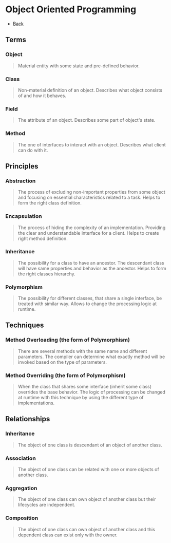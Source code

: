 # Object Oriented Programming

+ [Back](../PARADIGM.md)

## Terms

### Object

> Material entity with some state and pre-defined behavior.

### Class

> Non-material definition of an object. Describes what object consists of and how it behaves.

### Field

> The attribute of an object. Describes some part of object's state.

### Method

> The one of interfaces to interact with an object. Describes what client can do with it.

## Principles

### Abstraction 

> The process of excluding non-important properties from some object and focusing on
> essential characteristics related to a task. Helps to form the right class definition.

### Encapsulation 

> The process of hiding the complexity of an implementation. Providing the clear and
> understandable interface for a client. Helps to create right method definition.

### Inheritance 

> The possibility for a class to have an ancestor. The descendant class will have same
> properties and behavior as the ancestor. Helps to form the right classes hierarchy.

### Polymorphism 

> The possibility for different classes, that share a single interface, be treated with
> similar way. Allows to change the processing logic at runtime.

## Techniques

### Method Overloading (the form of Polymorphism) 

> There are several methods with the same name and
> different parameters. The compiler can determine what exactly method will be invoked based on the
> type of parameters.

### Method Overriding (the form of Polymorphism) 

> When the class that shares some interface (inherit
> some class) overrides the base behavior. The logic of processing can be changed at runtime with this
> technique by using the different type of implementations. 

## Relationships

### Inheritance 

> The object of one class is descendant of an object of another class.

### Association 

> The object of one class can be related with one or more objects of another class.

### Aggregation 

> The object of one class can own object of another class but their lifecycles are
> independent.

### Composition 

> The object of one class can own object of another class and this dependent class can
> exist only with the owner.
